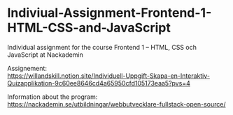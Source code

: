 # Indiviual-Assignment-Frontend-1-HTML-CSS-and-JavaScript
Individual assignment for the course Frontend 1 – HTML, CSS och JavaScript at Nackademin

Assignement:  
https://willandskill.notion.site/Individuell-Uppgift-Skapa-en-Interaktiv-Quizapplikation-9c60ee8646cd4a65950cfd105173eaa5?pvs=4  

Information about the program:  
https://nackademin.se/utbildningar/webbutvecklare-fullstack-open-source/
 
